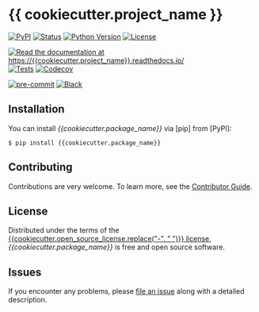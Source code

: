 # {{ cookiecutter.project_name }}

[![PyPI](https://img.shields.io/pypi/v/{{cookiecutter.project_name}}.svg)][pypi status]
[![Status](https://img.shields.io/pypi/status/{{cookiecutter.project_name}}.svg)][pypi status]
[![Python Version](https://img.shields.io/pypi/pyversions/{{cookiecutter.project_name}})][pypi status]
[![License](https://img.shields.io/pypi/l/{{cookiecutter.project_name}})][license]

[![Read the documentation at https://{{cookiecutter.project_name}}.readthedocs.io/](https://img.shields.io/readthedocs/{{cookiecutter.project_name}}/latest.svg?label=Read%20the%20Docs)][read the docs]
[![Tests](https://github.com/{{cookiecutter.github_username}}/{{cookiecutter.project_name}}/actions/workflows/python-test.yml/badge.svg)][tests]
[![Codecov](https://codecov.io/gh/{{cookiecutter.github_username}}/{{cookiecutter.project_name}}/branch/main/graph/badge.svg)][codecov]

[![pre-commit](https://img.shields.io/badge/pre--commit-enabled-brightgreen?logo=pre-commit&logoColor=white)][pre-commit]
[![Black](https://img.shields.io/badge/code%20style-black-000000.svg)][black]

[pypi status]: https://pypi.org/project/{{cookiecutter.project_name}}/
[read the docs]: https://{{cookiecutter.project_name}}.readthedocs.io/
[tests]: https://github.com/{{cookiecutter.github_username}}/{{cookiecutter.project_name}}/actions?workflow=Tests
[codecov]: https://app.codecov.io/gh/{{cookiecutter.github_username}}/{{cookiecutter.project_name}}
[pre-commit]: https://github.com/pre-commit/pre-commit
[black]: https://github.com/psf/black

## Installation

You can install _{{cookiecutter.package_name}}_ via [pip] from [PyPI]:

```console
$ pip install {{cookiecutter.package_name}}
```

## Contributing

Contributions are very welcome.
To learn more, see the [Contributor Guide][Contributor Guide].

## License

Distributed under the terms of the [{{cookiecutter.open_source_license.replace("-", " ")}} license][License],
_{{cookiecutter.package_name}}_ is free and open source software.

## Issues

If you encounter any problems,
please [file an issue][Issue Tracker] along with a detailed description.


<!-- github-only -->

[command-line reference]: https://{{cookiecutter.project_name}}.readthedocs.io/en/latest/usage.html
[License]: https://github.com/{{cookiecutter.github_username}}/{{cookiecutter.project_name}}/blob/main/LICENSE
[Contributor Guide]: https://github.com/{{cookiecutter.github_username}}/{{cookiecutter.project_name}}/blob/main/CONTRIBUTING.md
[Issue Tracker]: https://github.com/{{cookiecutter.github_username}}/{{cookiecutter.project_name}}/issues